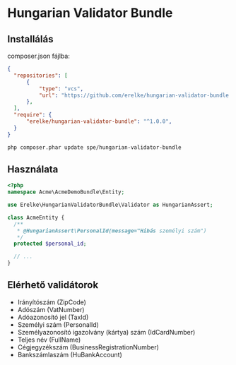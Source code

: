 # Hungarian Validator Bundle

## Installálás

composer.json fájlba:
```json
{
  "repositories": [
      {
          "type": "vcs",
          "url": "https://github.com/erelke/hungarian-validator-bundle.git"
      },
  ],
  "require": {
      "erelke/hungarian-validator-bundle": "^1.0.0",
  }
}
```

```bash
php composer.phar update spe/hungarian-validator-bundle
```

## Használata

```php
<?php
namespace Acme\AcmeDemoBundle\Entity;

use Erelke\HungarianValidatorBundle\Validator as HungarianAssert;

class AcmeEntity {
  /**
   * @HungarianAssert\PersonalId(message="Hibás személyi szám")
   */
  protected $personal_id;

  // ...
}
```

## Elérhető validátorok

 * Irányítószám (ZipCode)
 * Adószám (VatNumber)
 * Adóazonosító jel (TaxId)
 * Személyi szám (PersonalId)
 * Személyazonosító igazolvány (kártya) szám (IdCardNumber)
 * Teljes név (FullName)
 * Cégjegyzékszám (BusinessRegistrationNumber)
 * Bankszámlaszám (HuBankAccount)

